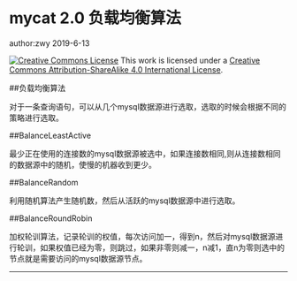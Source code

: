 # mycat 2.0 负载均衡算法

author:zwy 2019-6-13

[![Creative Commons License](https://i.creativecommons.org/l/by-sa/4.0/88x31.png)](http://creativecommons.org/licenses/by-sa/4.0/)
This work is licensed under a [Creative Commons Attribution-ShareAlike 4.0 International License](http://creativecommons.org/licenses/by-sa/4.0/).


##负载均衡算法

对于一条查询语句，可以从几个mysql数据源进行选取，选取的时候会根据不同的策略进行选取。

##BalanceLeastActive

最少正在使用的连接数的mysql数据源被选中，如果连接数相同,则从连接数相同的数据源中的随机，使慢的机器收到更少。


##BalanceRandom

利用随机算法产生随机数，然后从活跃的mysql数据源中进行选取。

##BalanceRoundRobin

加权轮训算法，记录轮训的权值，每次访问加一，得到n，然后对mysql数据源进行轮训，如果权值已经为零，则跳过，如果非零则减一，n减1，直n为零则选中的节点就是需要访问的mysql数据源节点。














------


